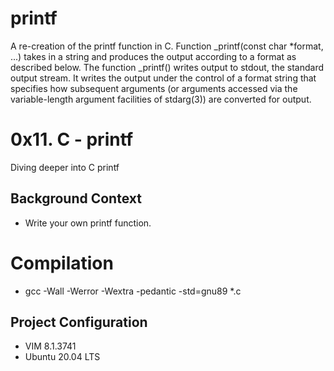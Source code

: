 # printf
A re-creation of the printf function in C. Function _printf(const char *format, ...) takes in a string and produces the output according to a format as described below. The function _printf() writes output to stdout, the standard output stream. It writes the output under the control of a format string that specifies how subsequent arguments (or arguments accessed via the variable-length argument facilities of stdarg(3)) are converted for output.

# 0x11. C - printf
Diving deeper into C printf

## Background Context
* Write your own printf function.

# Compilation
* gcc -Wall -Werror -Wextra -pedantic -std=gnu89 *.c

## Project Configuration
* VIM 8.1.3741 
* Ubuntu 20.04 LTS
